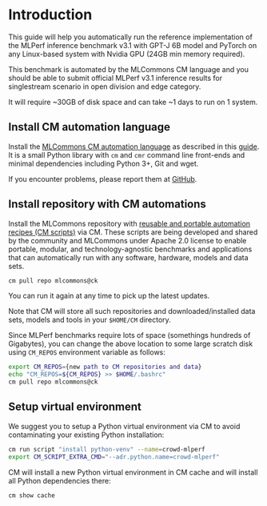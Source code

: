 # Introduction

This guide will help you automatically run the reference implementation of the MLPerf inference benchmark v3.1 
with GPT-J 6B model and PyTorch on any Linux-based system with Nvidia GPU (24GB min memory required).

This benchmark is automated by the MLCommons CM language and you should be able to submit official MLPerf v3.1 inference results
for singlestream scenario in open division and edge category.

It will require ~30GB of disk space and can take ~1 days to run on 1 system.



## Install CM automation language

Install the [MLCommons CM automation language](https://doi.org/10.5281/zenodo.8105339) as described in this [guide](../../../docs/installation.md). 
It is a small Python library with `cm` and `cmr` command line front-ends and minimal dependencies including Python 3+, Git and wget.

If you encounter problems, please report them at [GitHub](https://github.com/mlcommons/ck/issues).


## Install repository with CM automations

Install the MLCommons repository with [reusable and portable automation recipes (CM scripts)](https://github.com/mlcommons/ck/tree/master/cm-mlops/script) via CM.
These scripts are being developed and shared by the community and MLCommons under Apache 2.0 license 
to enable portable, modular, and technology-agnostic benchmarks and applications 
that can automatically run with any software, hardware, models and data sets.

```bash
cm pull repo mlcommons@ck
```

You can run it again at any time to pick up the latest updates.

Note that CM will store all such repositories and downloaded/installed data sets, models and tools
in your `$HOME/CM` directory. 

Since MLPerf benchmarks require lots of space (somethings hundreds of Gigabytes), 
you can change the above location to some large scratch disk using `CM_REPOS` 
environment variable as follows:

```bash
export CM_REPOS={new path to CM repositories and data}
echo "CM_REPOS=${CM_REPOS} >> $HOME/.bashrc"
cm pull repo mlcommons@ck
```



## Setup virtual environment

We suggest you to setup a Python virtual environment via CM to avoid contaminating your existing Python installation:

```bash
cm run script "install python-venv" --name=crowd-mlperf
export CM_SCRIPT_EXTRA_CMD="--adr.python.name=crowd-mlperf"
```

CM will install a new Python virtual environment in CM cache and will install all Python dependencies there:
```bash
cm show cache
```



